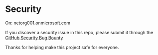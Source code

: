 # Security 
On: netorg001.onmicrosoft.com


If you discover a security issue in this repo, please submit it through the [GitHub Security Bug Bounty](https://hackerone.com/github)

Thanks for helping make this project safe for everyone.
